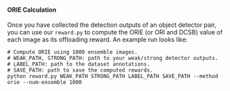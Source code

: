 #### ORIE Calculation

Once you have collected the detection outputs of an object detector pair, you can use our `reward.py` to compute the ORIE (or ORI and DCSB) value of each image as its offloading reward. An example run looks like:
```script
# Compute ORIE using 1000 ensemble images.
# WEAK_PATH, STRONG_PATH: path to your weak/strong detector outputs.
# LABEL_PATH: path to the dataset annotations.
# SAVE_PATH: path to save the computed rewards.
python reward.py WEAK_PATH STRONG_PATH LABEL_PATH SAVE_PATH --method orie --num-ensemble 1000
```